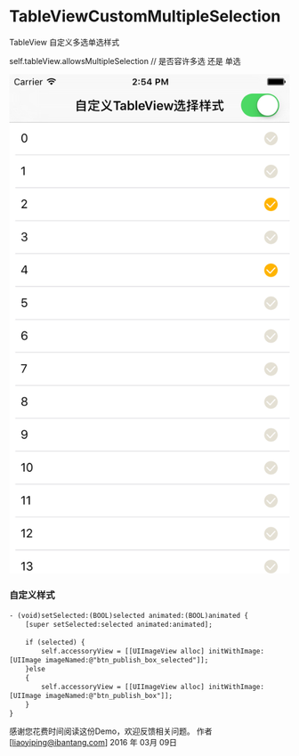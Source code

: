 # TableViewCustomMultipleSelection
TableView 自定义多选单选样式 

 self.tableView.allowsMultipleSelection  // 是否容许多选 还是 单选
 
![cmd-markdown-logo](https://github.com/liao3841054/TableViewCustomMultipleSelection/blob/master/Simulator%20Screen%20Shot1.png)

### 自定义样式

    - (void)setSelected:(BOOL)selected animated:(BOOL)animated {
        [super setSelected:selected animated:animated];
        
        if (selected) {
            self.accessoryView = [[UIImageView alloc] initWithImage:[UIImage imageNamed:@"btn_publish_box_selected"]];
        }else
        {
            self.accessoryView = [[UIImageView alloc] initWithImage:[UIImage imageNamed:@"btn_publish_box"]];
        }
    }
 
 
感谢您花费时间阅读这份Demo，欢迎反馈相关问题。
作者 [liaoyiping@ibantang.com]
2016 年 03月 09日    